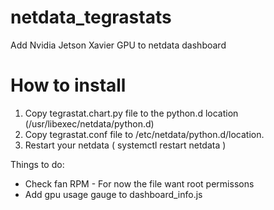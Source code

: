 # netdata_tegrastats
Add Nvidia Jetson Xavier GPU to netdata dashboard

# How to install
1. Copy tegrastat.chart.py file to the python.d location (/usr/libexec/netdata/python.d)
2. Copy tegrastat.conf file to /etc/netdata/python.d/location.
3. Restart your netdata ( systemctl restart netdata )

Things to do:
* Check fan RPM - For now the file want root permissons
* Add gpu usage gauge to dashboard_info.js
